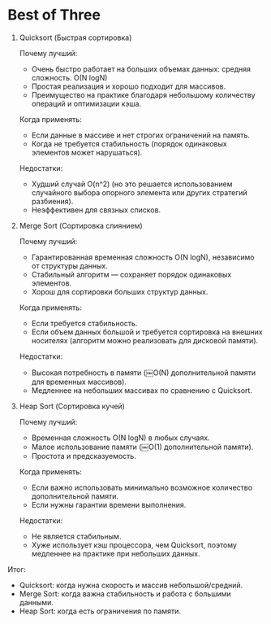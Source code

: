 # Best of Three

1. Quicksort (Быстрая сортировка)

    Почему лучший:

    * Очень быстро работает на больших объемах данных: средняя сложность. O(N logN)
    * Простая реализация и хорошо подходит для массивов.
    * Преимущество на практике благодаря небольшому количеству операций и оптимизации кэша.

    Когда применять:
    * Если данные в массиве и нет строгих ограничений на память.
    * Когда не требуется стабильность (порядок одинаковых элементов может нарушаться).

    Недостатки:
    * Худший случай O(n^2) (но это решается использованием случайного выбора опорного элемента или других стратегий разбиения).
    * Неэффективен для связных списков.

2. Merge Sort (Сортировка слиянием)

    Почему лучший:

    * Гарантированная временная сложность O(N logN), независимо от структуры данных.
    * Стабильный алгоритм — сохраняет порядок одинаковых элементов.
    * Хорош для сортировки больших структур данных.

    Когда применять:
    * Если требуется стабильность.
	* Если объем данных большой и требуется сортировка на внешних носителях (алгоритм можно реализовать для дисковой памяти).

    Недостатки:
	* Высокая потребность в памяти (￼O(N) дополнительной памяти для временных массивов).
	* Медленнее на небольших массивах по сравнению с Quicksort.

3. Heap Sort (Сортировка кучей)

    Почему лучший:
    * Временная сложность O(N logN) в любых случаях.
    * Малое использование памяти (￼O(1) дополнительной памяти).
    * Простота и предсказуемость.

    Когда применять:
    * Если важно использовать минимально возможное количество дополнительной памяти.
    * Если нужны гарантии времени выполнения.

    Недостатки:
    * Не является стабильным.
    * Хуже использует кэш процессора, чем Quicksort, поэтому медленнее на практике при небольших данных.

Итог:
* Quicksort: когда нужна скорость и массив небольшой/средний.
* Merge Sort: когда важна стабильность и работа с большими данными.
* Heap Sort: когда есть ограничения по памяти.
